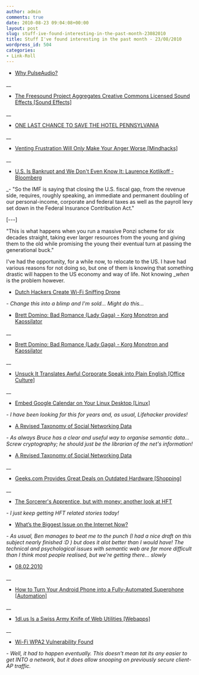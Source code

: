 ```yaml
---
author: admin
comments: true
date: 2010-08-23 09:04:08+00:00
layout: post
slug: stuff-ive-found-interesting-in-the-past-month-23082010
title: Stuff I've found interesting in the past month - 23/08/2010
wordpress_id: 504
categories:
- Link-Roll
---
```


  * [Why PulseAudio?](http://www.vidarholen.net/contents/blog/?p=21)
  
__
  * [The Freesound Project Aggregates Creative Commons Licensed Sound Effects [Sound Effects]](http://feeds.gawker.com/~r/lifehacker/full/~3/kDeVH4YKbi8/find-creative-commons-licensed-sound-effects-at-the-freesound-project)
  
__
  * [ONE LAST CHANCE TO SAVE THE HOTEL PENNSYLVANIA](http://www.2600.com/news/view/article/11999)
  
__
  * [Venting Frustration Will Only Make Your Anger Worse [Mindhacks]](http://feeds.gawker.com/~r/lifehacker/full/~3/BYwktRzAPGs/venting-frustration-will-only-make-your-anger-worse)
  
__
  * [U.S. Is Bankrupt and We Don't Even Know It: Laurence Kotlikoff - Bloomberg](http://www.bloomberg.com/news/2010-08-11/u-s-is-bankrupt-and-we-don-t-even-know-commentary-by-laurence-kotlikoff.html)
  
_- "So the IMF is saying that closing the U.S. fiscal gap, from the revenue side, requires, roughly speaking, an immediate and permanent doubling of our personal-income, corporate and federal taxes as well as the payroll levy set down in the Federal Insurance Contribution Act."  
  
[---]  
  
"This is what happens when you run a massive Ponzi scheme for six decades straight, taking ever larger resources from the young and giving them to the old while promising the young their eventual turn at passing the generational buck."  
  
I've had the opportunity, for a while now, to relocate to the US. I have had various reasons for not doing so, but one of them is knowing that something drastic will happen to the US economy and way of life. Not knowing __when_ is the problem however.
  * [Dutch Hackers Create Wi-Fi Sniffing Drone](http://rss.slashdot.org/~r/Slashdot/slashdot/~3/9IWIfRmd-Uo/story01.htm)
  
_- Change this into a blimp and I'm sold... Might do this..._
  * [Brett Domino: Bad Romance (Lady Gaga) - Korg Monotron and Kaossilator](http://www.youtube.com/watch?v=NJWj8HjX9ew&feature=autoshare)
  
__
  * [Brett Domino: Bad Romance (Lady Gaga) - Korg Monotron and Kaossilator](http://www.youtube.com/watch?v=NJWj8HjX9ew&feature=autoshare)
  
__
  * [Unsuck It Translates Awful Corporate Speak into Plain English [Office Culture]](http://feeds.gawker.com/~r/lifehacker/full/~3/4kiNtUUDYEE/unsuck-it-translates-awful-corporate-speak-into-plain-english)
  
__
  * [Embed Google Calendar on Your Linux Desktop [Linux]](http://feeds.gawker.com/~r/lifehacker/full/~3/AS6-i8wPaTo/embed-google-calendar-on-your-linux-desktop)
  
_- I have been looking for this for years and, as usual, Lifehacker provides!_
  * [A Revised Taxonomy of Social Networking Data](http://www.schneier.com/blog/archives/2010/08/a_taxonomy_of_s_1.html)
  
_- As always Bruce has a clear and useful way to organise semantic data... Screw cryptography; he should just be the librarian of the net's information!_
  * [A Revised Taxonomy of Social Networking Data](http://www.schneier.com/blog/archives/2010/08/a_taxonomy_of_s_1.html)
  
__
  * [Geeks.com Provides Great Deals on Outdated Hardware [Shopping]](http://feeds.gawker.com/~r/lifehacker/full/~3/RJz5vg8OEX8/geekscom-gives-great-deals-on-slightly-outdated-hardware)
  
__
  * [The Sorcerer's Apprentice, but with money: another look at HFT](http://feeds.arstechnica.com/~r/arstechnica/index/~3/PA5_3tOd_Bo/the-sorcerers-apprentice-but-with-money-another-look-at-hft.ars)
  
_- I just keep getting HFT related stories today!_
  * [What’s the Biggest Issue on the Internet Now?](http://unblanked.com/whats-the-biggest-issue-on-the-internet-now/)
  
_- As usual, Ben manages to beat me to the punch (I had a nice draft on this subject nearly finished :D ) but does it alot better than I would have! The technical and psychological issues with semantic web are far more difficult than I think most people realised, but we're getting there... slowly_
  * [08.02.2010](http://www.explosm.net/comics/2127/)
  
__
  * [How to Turn Your Android Phone into a Fully-Automated Superphone [Automation]](http://feeds.gawker.com/~r/lifehacker/full/~3/FNZ5RU2UsQU/how-to-turn-your-android-phone-into-a-fully+automated-superphone)
  
__
  * [1dl.us Is a Swiss Army Knife of Web Utilities [Webapps]](http://feeds.gawker.com/~r/lifehacker/full/~3/o0a202FT_9s/1dlus-is-a-swiss-army-knife-of-single+use-web-sites)
  
__
  * [Wi-Fi WPA2 Vulnerability Found](http://rss.slashdot.org/~r/Slashdot/slashdot/~3/8c3x6MBdFkg/Wi-Fi-WPA2-Vulnerability-Found)
  
_- Well, it had to happen eventually. This doesn't mean tat its any easier to get INTO a network, but it does allow snooping on previously secure client-AP traffic._
